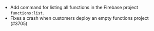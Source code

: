 - Add command for listing all functions in the Firebase project `functions:list`.
- Fixes a crash when customers deploy an empty functions project (#3705)
